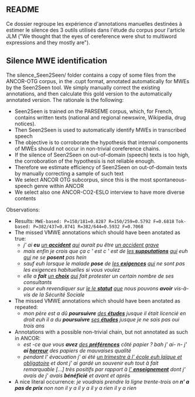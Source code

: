 README
------

Ce dossier regroupe les expérience d'annotations manuelles destinées à estimer le silence des 3 outils utilisés dans l'étude du corpus pour l'article JLM ("We thought that the eyes of cereference were shut to multiword expressions and they mostly are").

Silence MWE identification
-------
The silence_Seen2Seen/ folder contains a copy of some files from the ANCOR-OTG corpus, in the .cupt format, annotated automatically for MWEs by the Seen2Seen tool.
We simply manually correct the existing annotations, and then calculate this gold version to the automatically annotated version.
The rationale is the following:
* Seen2Seen is trained on the PARSEME corpus, which, for French, contains written texts (national and regional newswire, Wikipedia, drug notices).
* Then Seen2Seen is used to automatically identify MWEs in transcribed speech
* The objective is to corroborate the hypothesis that internal components of MWEs should not occur in non-trivial coreference chains.
* If the silence of Seen2Seen on out-of-domain (speech) texts is too high, the corroboration of the hypothesis is not reliable enough.
* Therefore we estimate efficiency of Seen2Seen on out-of-domain texts by manually correcting a sample of such text
* We select ANCOR OTG subcorpus, since this is the most spontaneous-speech genre within ANCOR 
* We select also one ANCOR-CO2-ESLO interview to have more diverse contents

Observations:
* Results:
  `MWE-based: P=150/181=0.8287 R=150/259=0.5792 F=0.6818`
  `Tok-based: P=382/437=0.8741 R=382/644=0.5932 F=0.7068`
* The missed VMWE annotations which should have been anotated as true:
  * _j' ai **eu** <ins>un **accident**</ins> <ins>qui</ins> aurait pu être <ins>un accident grave</ins>_
  * _mais enfin je crois que ça c ' est c ' est de <ins>les **supputations**</ins> <ins>qui</ins> euh <ins>qui</ins> ne se **posent** pas hein_
  * _sauf euh lorsque le malade **pose** de <ins>les **exigences**</ins> <ins>qui</ins> ne sont pas les exigences habituelles si vous voulez_
  * _elle a **fait** <ins>un **choix**</ins> <ins>qui</ins> fait protester un certain nombre de ses consultants_
  * _pour euh revendiquer sur <ins>le le **statut**</ins> <ins>que</ins> nous pouvons **avoir** vis-à-vis de la Sécurité Sociale_
* The missed VMWE annotations which should have been anotated as repeated:
  * _mon père est a dû **poursuivre** <ins>des **études**</ins> jusque il était licencié en droit euh il a du **poursuivre** <ins>ses **études**</ins> jusque je ne sais pas oui trois ans_
* Annotations with a possible non-trivial chain, but not annotated as such in ANCOR:
  * _est -ce que vous **avez** <ins>des **préférences**</ins> côté papier ? bah j' ai- n- j' **ai <ins>horreur</ins>** des papiers de mauvaises qualité_
  * _pendant l' évacuation j' ai été <ins>un trimestre à l' école euh laïque et obligatoire</ins> et dont j' ai gardé un souvenir euh tout à fait remarquable [...] très positifs par rapport à <ins>l' **enseignement**</ins> dont j' avais de j' avais **bénéficié** et avant et après_
* A nice literal occurrence: _je voudrais prendre la ligne trente-trois on **n' a pas de prix** non non il y a il y a il y a rien il y a rien_


